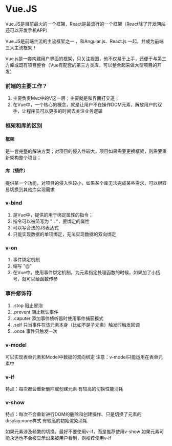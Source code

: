 # Vue.JS

Vue.JS是目前最火的一个框架，React是最流行的一个框架（React除了开发网站还可以开发手机APP）

Vue.JS是前端主流的主流框架之一 ，和Angular.js、React.js 一起，并成为前端三大主流框架！

Vue.js是一套构建用户界面的框架，只关注视图，他不仅易于上手，还便于与第三方库或既有项目整合（Vue有配套的第三方类库，可以整合起来做大型项目的开发）

### 前端的主要工作？

1. 主要负责Mvc中的V这一层；主要就是和界面打交道；
2. 在Vue中，一个核心的概念，就是让用户不在操作DOM元素，解放用户的双手，让程序员可以更多的时间去关注业务逻辑

### 框架和库的区别

#### 框架

是一套完整的解决方案；对项目的侵入性较大，项目如果需要更换框架，则需要重新架构整个项目；

#### 库（插件）

提供某一个功能，对项目的侵入性较小，如果某个库无法完成某些需求，可以很容易切换到其他库实现需求

### v-bind

1. 是Vue中，提供的用于绑定属性的指令；
2. 指令可以被简写为 " : "，要绑定的属性
3. 可以写合法的JS表达式
4. 只能实现数据的单项绑定，无法实现数据的双向绑定

### v-on

1. 事件绑定机制
2. 缩写 "@"
3. 在Vue中，使用事件绑定机制，为元素指定处理函数的时候，如果加了小括号，就可以给函数传参

### 事件修饰符

1. .stop 阻止冒泡
2. .prevent 阻止默认事件
3. .caputer 添加事件侦听器时使用事件捕获模式
4. .self 只当事件在该元素本身（比如不是子元素）触发时触发回调
5. .once 事件只触发一次

### v-model

可以实现表单元素和Model中数据的双向绑定
注意：v-model只能运用在表单元素中

### v-if


特点：每次都会重新删除或创建元素
有较高的切换性能消耗

### v-show

特点：每次不会重新进行DOM的删除和创建操作、只是切换了元素的display:none样式
有较高的初始渲染消耗

如果元素涉及频繁的切换，最好不要使用v-if，而是推荐使用v-show
如果元素可能永远也不会被显示出来被用户看到，则推荐使用v-if

